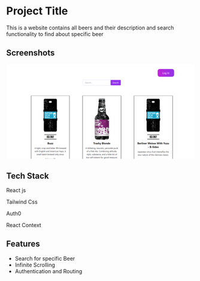 # Project Title

This is a website contains all beers and their description and search functionality to find about specific beer


## Screenshots

![App Screenshot](https://raw.githubusercontent.com/Agrimaagrawal/GoodGametheoryassignment/main/src/assets/screenshot.png)


## Tech Stack

React js

Tailwind Css

Auth0

React Context


## Features

- Search for specific Beer
- Infinite Scrolling
- Authentication and Routing



